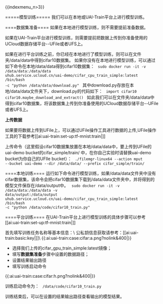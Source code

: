 {{indexmenu_n>3}}


=====模型训练=====
我们可以在本地或UAI-Train平台上进行模型训练。

====数据集准备====
如果在本地进行模型训练，则不需要提前准备数据。

如果在UAI-Train平台进行模型训练，则需要提前把数据上传到你准备使用的UCloud数据存储平台--UFile或者UFS上。

如果在进行平台训练之前，你已经在本地进行了模型训练，则可以在文件夹/data/data中得到cifar10数据集。
如果你没有在本地进行模型训练，可以通过如下命令在本地/data/data得到cifar10数据集：
<code>
sudo docker run -it -v /data/data:/data/data  uhub.service.ucloud.cn/uai-demo/cifar_cpu_train_simple:latest /bin/bash -c "python /data/data/download.py"
</code>
其中download.py存放在本地/data/data文件夹下，download.py的代码如下：
<code>
import cifar10
cifar10.maybe_download_and_extract()
</code>
如此我们可以在文件夹/data/data中得到cifar10数据集，将该数据集上传到你准备使用的UCloud数据存储平台--UFile或者UFS上。

**上传数据**

如果要将数据上传到UFile上，可以通过UFile操作工具进行数据的上传,UFile操作工具的下载参考[[ai:uai-train:set-up:tf-mnist:train|]]

上传命令（这里假设cifar10数据集放置在本地/data/data中，要上传到UFile的 uai-demo bucket的cifar\_simple/train/ 中，在你自己实验时请替换uai-demo bucket为你自己的UFIle bucket）：
<code>
./filemgr-linux64 --action mput --bucket uai-demo --dir /data/data/  --prefix cifar_simple/train/
</code>

====本地训练====
运行如下命令进行模型训练，如果/data/data文件夹中没有cifar数据集，该命令会把cifar10数据集下载到/data/data文件夹中，并将得到的模型文件保存在/data/output中。
<code>
sudo docker run -it -v /data/data:/data/data -v data/output:/data/output uhub.service.ucloud.cn/uai-demo/cifar_cpu_train_simple:latest /bin/bash -c "python /data/code/cifar10_train.py"
</code>

====平台训练====
在UAI-Train平台上进行模型训练的具体步骤可以参考[[ai:uai-train:set-up:tf-mnist:train|]]

首先填写训练任务名称等基本信息：\\
公私钥信息获取请参考：[[ai:uai-train:basic:key|]]\\
{{:ai:uai-train:case:cifar:a.png?nolink&400|}}

  * 选择我们上传的cifar\_gpu\_train\_simple:latest镜像；
  * 填写**数据集准备**步骤中设置的数据路径；
  * 设置结果输出路径
  * 填写训练启动命令

{{:ai:uai-train:case:cifar:h.png?nolink&400|}}

训练启动命令为：
<code>
/data/code/cifar10_train.py
</code>

训练结束后，可以在设置的结果输出路径查看输出的模型结果。